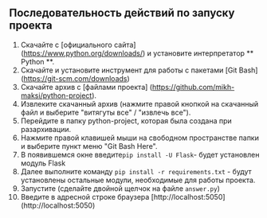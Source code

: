 ## Последовательность действий по запуску проекта
1. Скачайте c [официального сайта] (https://www.python.org/downloads/) и установите интерпретатор ** Python **.
2. Скачайте и установите инструмент для работы с пакетами [Git Bash] (https://git-scm.com/downloads)
3. Скачайте архив с [файлами проекта] (https://github.com/mikh-maksi/python-project).
4. Извлеките скачанный архив (нажмите правой кнопкой на скачанный файл и выберите "витягуты все" / "извлечь все").
5. Перейдите в папку python-project, которая была создана при разархивации.
6. Нажмите правой клавишей мыши на свободном пространстве папки и выберите пункт меню "Git Bash Here".
7. В появившемся окне введите`pip install -U Flask`- будет установлен модуль Flask
8. Далее выполните команду `pip install -r requirements.txt` - будут установлены остальные модули, необходимые для работы проекта.
9. Запустите (сделайте двойной щелчок на файле `answer.py`)
10. Введите в адресной строке браузера [http://localhost:5050] (http://localhost:5050)
